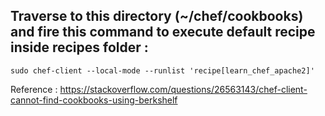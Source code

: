 ## Traverse to this directory (~/chef/cookbooks) and fire this command to execute default recipe inside recipes folder :

```sudo chef-client --local-mode --runlist 'recipe[learn_chef_apache2]'```

Reference : https://stackoverflow.com/questions/26563143/chef-client-cannot-find-cookbooks-using-berkshelf 
